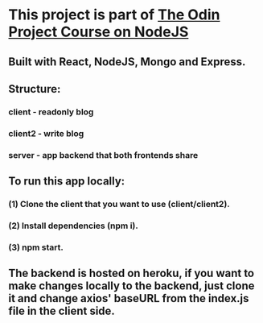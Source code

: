 # This project is part of [The Odin Project Course on NodeJS](https://www.theodinproject.com/lessons/blog-api)

## Built with React, NodeJS, Mongo and Express.

## Structure:
### client - readonly blog
### client2 - write blog
### server - app backend that both frontends share

## To run this app locally:
 ### (1) Clone the client that you want to use (client/client2).
 ### (2) Install dependencies (npm i). 
 ### (3) npm start. 
 
## The backend is hosted on heroku, if you want to make changes locally to the backend, just clone it and change axios' baseURL from the index.js file in the client side.